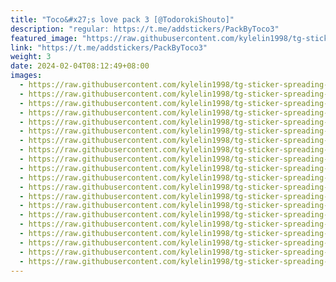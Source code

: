 ```yaml
---
title: "Toco&#x27;s love pack 3 [@TodorokiShouto]"
description: "regular: https://t.me/addstickers/PackByToco3"
featured_image: "https://raw.githubusercontent.com/kylelin1998/tg-sticker-spreading-worldwide-images/main/img/b055ebdc-6cfa-4b83-b9b8-61fc2242065a.jpg"
link: "https://t.me/addstickers/PackByToco3"
weight: 3
date: 2024-02-04T08:12:49+08:00
images:
  - https://raw.githubusercontent.com/kylelin1998/tg-sticker-spreading-worldwide-images/main/img/b055ebdc-6cfa-4b83-b9b8-61fc2242065a.jpg
  - https://raw.githubusercontent.com/kylelin1998/tg-sticker-spreading-worldwide-images/main/img/69775099-87c5-4fa1-966b-cf70b7647b23.jpg
  - https://raw.githubusercontent.com/kylelin1998/tg-sticker-spreading-worldwide-images/main/img/6653866a-9cda-48e3-a86e-aa0ebb769af4.jpg
  - https://raw.githubusercontent.com/kylelin1998/tg-sticker-spreading-worldwide-images/main/img/0cac11cf-11d0-457c-9d30-21bc0b908cbf.jpg
  - https://raw.githubusercontent.com/kylelin1998/tg-sticker-spreading-worldwide-images/main/img/c91dbc33-62eb-4498-8dff-667d9cb3fac7.jpg
  - https://raw.githubusercontent.com/kylelin1998/tg-sticker-spreading-worldwide-images/main/img/eb023c7b-11a2-4f1d-ae4c-576187833eb5.jpg
  - https://raw.githubusercontent.com/kylelin1998/tg-sticker-spreading-worldwide-images/main/img/323e1b51-6a27-49d8-b845-67497e8b6fb2.jpg
  - https://raw.githubusercontent.com/kylelin1998/tg-sticker-spreading-worldwide-images/main/img/6693e201-c3eb-4598-8cc6-fc45f86d682e.jpg
  - https://raw.githubusercontent.com/kylelin1998/tg-sticker-spreading-worldwide-images/main/img/66488d4c-40df-4658-a276-d9656349aedf.jpg
  - https://raw.githubusercontent.com/kylelin1998/tg-sticker-spreading-worldwide-images/main/img/87c7b904-9be8-4fa7-abf2-dc8973328894.jpg
  - https://raw.githubusercontent.com/kylelin1998/tg-sticker-spreading-worldwide-images/main/img/e69114ff-de7c-40cd-ab4e-7e68f35346b5.jpg
  - https://raw.githubusercontent.com/kylelin1998/tg-sticker-spreading-worldwide-images/main/img/1fbfb8f2-d346-40d0-a331-14ef18f33be4.jpg
  - https://raw.githubusercontent.com/kylelin1998/tg-sticker-spreading-worldwide-images/main/img/50f7dff5-ec7f-41e5-b93a-7177c1c94072.jpg
  - https://raw.githubusercontent.com/kylelin1998/tg-sticker-spreading-worldwide-images/main/img/c6a1d2ee-7be7-4636-9ecc-5c8bb5986272.jpg
  - https://raw.githubusercontent.com/kylelin1998/tg-sticker-spreading-worldwide-images/main/img/aef7b76a-7331-452a-ba87-4ed971950728.jpg
  - https://raw.githubusercontent.com/kylelin1998/tg-sticker-spreading-worldwide-images/main/img/db92b27c-76ea-451b-b89f-2b13007b9847.jpg
  - https://raw.githubusercontent.com/kylelin1998/tg-sticker-spreading-worldwide-images/main/img/0353e480-01f3-453c-844c-7f65942d7691.jpg
  - https://raw.githubusercontent.com/kylelin1998/tg-sticker-spreading-worldwide-images/main/img/b1a19518-6ffd-478f-9a4b-d2531ac635fe.jpg
  - https://raw.githubusercontent.com/kylelin1998/tg-sticker-spreading-worldwide-images/main/img/d8e1c7ec-3236-4033-bc0c-4aa4e1750906.jpg
  - https://raw.githubusercontent.com/kylelin1998/tg-sticker-spreading-worldwide-images/main/img/e9a725d7-bda2-4352-b3c9-20d6589e3981.jpg
---
```

